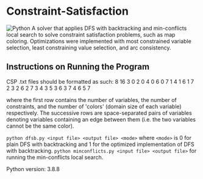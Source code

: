 # Constraint-Satisfaction
<img alt="Python" src="https://img.shields.io/badge/python-%2314354C.svg?style=for-the-badge&logo=python&logoColor=white"/>
A solver that applies DFS with backtracking and min-conflicts local search to solve constraint satisfaction problems, such as map coloring. Optimizations were implemented with most constrained variable selection, least constraining value selection, and arc consistency.

## Instructions on Running the Program
CSP .txt files should be formatted as such:
8	16 3
0	2
0	4
0	6
0	7
1	4
1	6
1	7
2	3
2	6
2	7
3	4
3	5
3	6
3	7
4	6
5	7

where the first row contains the number of variables, the number of constraints, and the number of 'colors' (domain size of each variable) respectively. The successive rows are space-separated pairs of variables denoting variables containing an edge between them (i.e. the two variables cannot be the same color).

`python dfsb.py <input file> <output file> <mode>` where `<mode>` is 0 for plain DFS with backtracking and 1 for the optimized implementation of DFS with backtracking.
`python minconflicts.py <input file> <output file>` for running the min-conflicts local search.

Python version: 3.8.8
